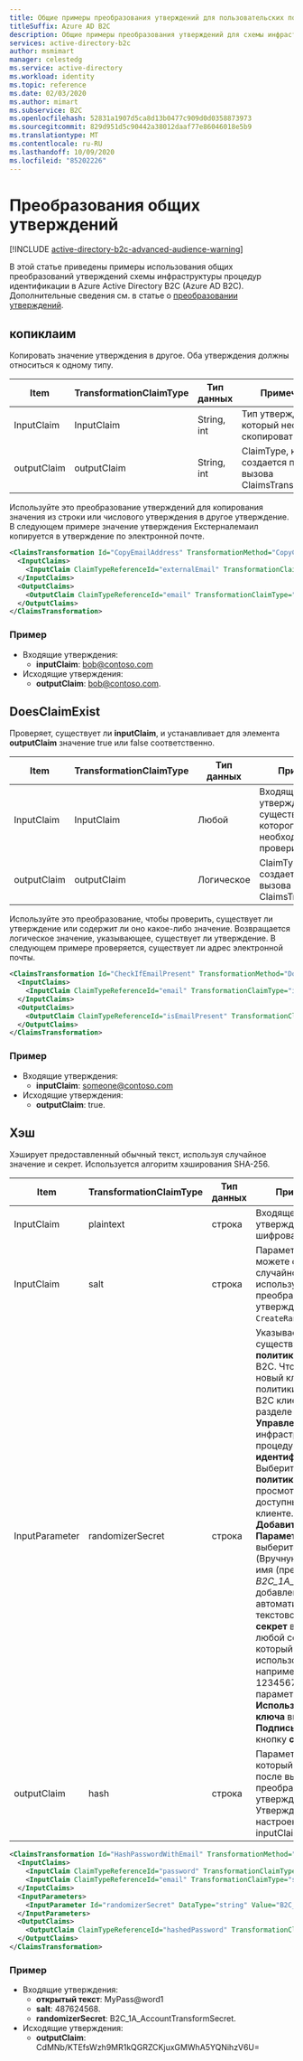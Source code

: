 ```yaml
---
title: Общие примеры преобразования утверждений для пользовательских политик
titleSuffix: Azure AD B2C
description: Общие примеры преобразования утверждений для схемы инфраструктура процедур идентификации (инфраструктура процедур идентификации) Azure Active Directory B2C.
services: active-directory-b2c
author: msmimart
manager: celestedg
ms.service: active-directory
ms.workload: identity
ms.topic: reference
ms.date: 02/03/2020
ms.author: mimart
ms.subservice: B2C
ms.openlocfilehash: 52831a1907d5ca8d13b0477c909d0d0358873973
ms.sourcegitcommit: 829d951d5c90442a38012daaf77e86046018e5b9
ms.translationtype: MT
ms.contentlocale: ru-RU
ms.lasthandoff: 10/09/2020
ms.locfileid: "85202226"
---
```

# <a name="general-claims-transformations"></a>Преобразования общих утверждений

[!INCLUDE [active-directory-b2c-advanced-audience-warning](../../includes/active-directory-b2c-advanced-audience-warning.md)]

В этой статье приведены примеры использования общих преобразований утверждений схемы инфраструктуры процедур идентификации в Azure Active Directory B2C (Azure AD B2C). Дополнительные сведения см. в статье о [преобразовании утверждений](claimstransformations.md).

## <a name="copyclaim"></a>копиклаим

Копировать значение утверждения в другое. Оба утверждения должны относиться к одному типу.

| Item | TransformationClaimType | Тип данных | Примечания |
| ---- | ----------------------- | --------- | ----- |
| InputClaim | InputClaim | String, int | Тип утверждения, который необходимо скопировать. |
| outputClaim | outputClaim | String, int | ClaimType, который создается после вызова ClaimsTransformation. |

Используйте это преобразование утверждений для копирования значения из строки или числового утверждения в другое утверждение. В следующем примере значение утверждения Екстерналемаил копируется в утверждение по электронной почте.

```xml
<ClaimsTransformation Id="CopyEmailAddress" TransformationMethod="CopyClaim">
  <InputClaims>
    <InputClaim ClaimTypeReferenceId="externalEmail" TransformationClaimType="inputClaim"/>
  </InputClaims>
  <OutputClaims>
    <OutputClaim ClaimTypeReferenceId="email" TransformationClaimType="outputClaim"/>
  </OutputClaims>
</ClaimsTransformation>
```

### <a name="example"></a>Пример

- Входящие утверждения:
    - **inputClaim**: bob@contoso.com
- Исходящие утверждения:
    - **outputClaim**: bob@contoso.com.

## <a name="doesclaimexist"></a>DoesClaimExist

Проверяет, существует ли **inputClaim**, и устанавливает для элемента **outputClaim** значение true или false соответственно.

| Item | TransformationClaimType | Тип данных | Примечания |
| ---- | ----------------------- | --------- | ----- |
| InputClaim | InputClaim |Любой | Входящее утверждение, существование которого необходимо проверить. |
| outputClaim | outputClaim | Логическое | ClaimType, который создается после вызова ClaimsTransformation. |

Используйте это преобразование, чтобы проверить, существует ли утверждение или содержит ли оно какое-либо значение. Возвращается логическое значение, указывающее, существует ли утверждение. В следующем примере проверяется, существует ли адрес электронной почты.

```xml
<ClaimsTransformation Id="CheckIfEmailPresent" TransformationMethod="DoesClaimExist">
  <InputClaims>
    <InputClaim ClaimTypeReferenceId="email" TransformationClaimType="inputClaim" />
  </InputClaims>
  <OutputClaims>
    <OutputClaim ClaimTypeReferenceId="isEmailPresent" TransformationClaimType="outputClaim" />
  </OutputClaims>
</ClaimsTransformation>
```

### <a name="example"></a>Пример

- Входящие утверждения:
  - **inputClaim**: someone@contoso.com
- Исходящие утверждения:
  - **outputClaim**: true.

## <a name="hash"></a>Хэш

Хэширует предоставленный обычный текст, используя случайное значение и секрет. Используется алгоритм хэширования SHA-256.

| Item | TransformationClaimType | Тип данных | Примечания |
| ---- | ----------------------- | --------- | ----- |
| InputClaim | plaintext | строка | Входящее утверждение для шифрования |
| InputClaim | salt | строка | Параметр salt. Вы можете создать случайное значение, используя преобразование утверждений `CreateRandomString`. |
| InputParameter | randomizerSecret | строка | Указывает на существующий **ключ политики**Azure AD B2C. Чтобы создать новый ключ политики, в Azure AD B2C клиенте в разделе **Управление**выберите инфраструктура процедур **идентификации**. Выберите **ключи политики** , чтобы просмотреть ключи, доступные в вашем клиенте. Выберите **Добавить**. В пункте **Параметры** выберите **Manual** (Вручную). Укажите имя (префикс *B2C_1A_* может быть добавлен автоматически.). В текстовом поле **секрет** введите любой секрет, который вы хотите использовать, например 1234567890. Для параметра **Использование ключа** выберите **Подпись**. Нажмите кнопку **создания**. |
| outputClaim | hash | строка | Параметр ClaimType, который создается после вызова этого преобразования утверждений. Утверждение, настроенное в inputClaim `plaintext`. |

```xml
<ClaimsTransformation Id="HashPasswordWithEmail" TransformationMethod="Hash">
  <InputClaims>
    <InputClaim ClaimTypeReferenceId="password" TransformationClaimType="plaintext" />
    <InputClaim ClaimTypeReferenceId="email" TransformationClaimType="salt" />
  </InputClaims>
  <InputParameters>
    <InputParameter Id="randomizerSecret" DataType="string" Value="B2C_1A_AccountTransformSecret" />
  </InputParameters>
  <OutputClaims>
    <OutputClaim ClaimTypeReferenceId="hashedPassword" TransformationClaimType="hash" />
  </OutputClaims>
</ClaimsTransformation>
```

### <a name="example"></a>Пример

- Входящие утверждения:
  - **открытый текст**: MyPass@word1
  - **salt**: 487624568.
  - **randomizerSecret**: B2C_1A_AccountTransformSecret.
- Исходящие утверждения:
  - **outputClaim**: CdMNb/KTEfsWzh9MR1kQGRZCKjuxGMWhA5YQNihzV6U=
